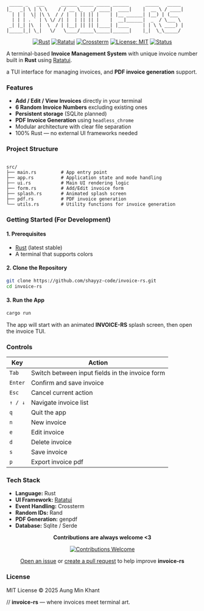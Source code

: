 ```
 _____ _   ___      ______ _____ _____ ______      _____   _____
|_   _| \ | \ \    / / __ \_   _/ ____|  ____|    |  __ \ / ____|
  | | |  \| |\ \  / / |  | || || |    | |__ ______| |__) | (___
  | | | . ` | \ \/ /| |  | || || |    |  __|______|  _  / \___ \
 _| |_| |\  |  \  / | |__| || || |____| |____     | | \ \ ____) |
|_____|_| \_|   \/   \____/_____\_____|______|    |_|  \_\_____/

```

<div align="center">

[![Rust](https://img.shields.io/badge/Rust-black?style=for-the-badge&logo=rust&logoColor=white)](https://www.rust-lang.org)
[![Ratatui](https://img.shields.io/badge/Ratatui-1a1a1a?style=for-the-badge)](https://ratatui.rs)
[![Crossterm](https://img.shields.io/badge/Crossterm-333333?style=for-the-badge)](https://crates.io/crates/crossterm)
[![License: MIT](https://img.shields.io/badge/License-MIT-purple?style=for-the-badge)](./LICENSE.md)
[![Status](https://img.shields.io/badge/Status-Active-success?style=for-the-badge)](#)

</div>

A terminal-based **Invoice Management System** with unique invoice number built in **Rust** using [Ratatui](https://github.com/ratatui-org/ratatui).

a TUI interface for managing invoices, and **PDF invoice generation** support.

### Features

- **Add / Edit / View Invoices** directly in your terminal
- **6 Random Invoice Numbers** excluding existing ones
- **Persistent storage** (SQLite planned)
- **PDF Invoice Generation** using `headless_chrome`
- Modular architecture with clear file separation
- 100% Rust — no external UI frameworks needed


### Project Structure

```

src/
├── main.rs         # App entry point
├── app.rs          # Application state and mode handling
├── ui.rs           # Main UI rendering logic
├── form.rs         # Add/Edit invoice form
├── splash.rs       # Animated splash screen
├── pdf.rs          # PDF invoice generation
└── utils.rs        # Utility functions for invoice generation

```

### Getting Started (For Development)

#### 1. Prerequisites

- [Rust](https://www.rust-lang.org/tools/install) (latest stable)
- A terminal that supports colors

#### 2. Clone the Repository

```bash
git clone https://github.com/shayyz-code/invoice-rs.git
cd invoice-rs
````

#### 3. Run the App

```bash
cargo run
```

The app will start with an animated **INVOICE-RS** splash screen,
then open the invoice TUI.


### Controls

| Key     | Action                                          |
| ------- | ----------------------------------------------- |
| `Tab`   | Switch between input fields in the invoice form |
| `Enter` | Confirm and save invoice                        |
| `Esc`   | Cancel current action                           |
| `↑ / ↓` | Navigate invoice list                           |
| `q`     | Quit the app                                    |
| `n`     | New invoice                                     |
| `e`     | Edit invoice                                    |
| `d`     | Delete invoice                                  |
| `s`     | Save invoice                                    |
| `p`     | Export invoice pdf                              |


### Tech Stack

* **Language:** Rust
* **UI Framework:** [Ratatui](https://github.com/ratatui-org/ratatui)
* **Event Handling:** Crossterm
* **Random IDs:** Rand
* **PDF Generation:** genpdf
* **Database:** Sqlite / Serde


<div align="center">

**Contributions are always welcome <3**

[![Contributions Welcome](https://img.shields.io/badge/Contributions-Welcome-purple?style=for-the-badge)](../../issues)

[Open an issue](../../issues) or [create a pull request](../../pulls) to help improve **invoice-rs**

</div>



### License

MIT License © 2025 Aung Min Khant


// **invoice-rs** — where invoices meet terminal art.
